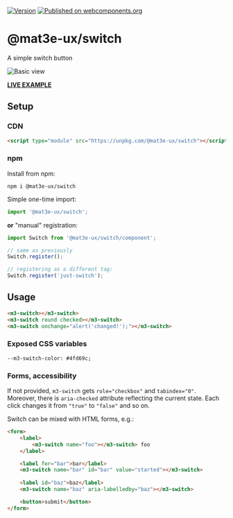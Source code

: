 [![Version](https://img.shields.io/npm/v/@mat3e-ux/switch.svg)](https://www.npmjs.com/package/@mat3e-ux/switch)
[![Published on webcomponents.org](https://img.shields.io/badge/webcomponents.org-published-blue.svg)](https://www.webcomponents.org/element/@mat3e-ux/switch)

# @mat3e-ux/switch
A simple switch button

![Basic view](https://mat3e.github.io/ux/img/switch.png "Basic view")

[**LIVE EXAMPLE**](https://mat3e.github.io/ux/#switch)

## Setup

### CDN
```html
<script type="module" src="https://unpkg.com/@mat3e-ux/switch"></script>
```

### npm
Install from npm:
```
npm i @mat3e-ux/switch
```
Simple one-time import:
```javascript
import '@mat3e-ux/switch';
```
**or** "manual" registration:
```javascript
import Switch from '@mat3e-ux/switch/component';

// same as previously
Switch.register();

// registering as a different tag:
Switch.register('just-switch');
```

## Usage
<!--
```
<custom-element-demo>
  <template>
    <script type="module" src="https://unpkg.com/@mat3e-ux/switch"></script>
    <next-code-block></next-code-block>
  </template>
</custom-element-demo>
```
-->
```html
<m3-switch></m3-switch>
<m3-switch round checked></m3-switch>
<m3-switch onchange="alert('changed!');"></m3-switch>
```

### Exposed CSS variables
```
--m3-switch-color: #4fd69c;
```

### Forms, accessibility
If not provided, `m3-switch` gets `role="checkbox"` and `tabindex="0"`. Moreover, there is `aria-checked` attribute reflecting the current state. Each click changes it from `"true"` to `"false"` and so on.

Switch can be mixed with HTML forms, e.g.:
```html
<form>
    <label>
        <m3-switch name="foo"></m3-switch> foo
    </label>

    <label for="bar">bar</label>
    <m3-switch name="bar" id="bar" value="started"></m3-switch>
    
    <label id="baz">baz</label>
    <m3-switch name="baz" aria-labelledby="baz"></m3-switch>

    <button>submit</button>
</form>
```
